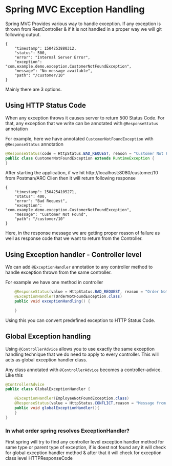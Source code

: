 # Spring MVC Exception Handling

Spring MVC Provides various way to handle exception.
If any exception is thrown from RestController & if it is not handled in a proper way we will git following output.
```
{
    "timestamp": 1504253880312,
    "status": 500,
    "error": "Internal Server Error",
    "exception": "com.example.demo.exception.CustomerNotFoundException",
    "message": "No message available",
    "path": "/customer/10"
}
```
Mainly there are 3 options.

## Using HTTP Status Code

When any exception throws it causes server to return 500 Status Code.
For that, any exception that we write can be annotated with `@ResponseStatus` annotation

For example, here we have annotated `CustomerNotFoundException` with `@ResponseStatus` annotation

```java
@ResponseStatus(code = HttpStatus.BAD_REQUEST, reason = "Customer Not Found")
public class CustomerNotFoundException extends RuntimeException {
}

```

After starting the application, if we hit http://localhost:8080/customer/10 from Postman/ARC Clien then it will return following response
```
{
    "timestamp": 1504254105271,
    "status": 400,
    "error": "Bad Request",
    "exception": "com.example.demo.exception.CustomerNotFoundException",
    "message": "Customer Not Found",
    "path": "/customer/10"
}
```

Here, in the response message we are getting proper reason of failure as well as response code that we want to return from the Controller.

## Using Exception handler - Controller level

We can add `@ExceptionHandler` annotation to any controller method to handle exception thrown from the same controller.

For example we have one method in controller
```java
    @ResponseStatus(value = HttpStatus.BAD_REQUEST, reason = "Order Not Found")
    @ExceptionHandler(OrderNotFoundException.class)
    public void exceptionHandling() {

    }
```

Using this you can convert predefined exception to HTTP Status Code.

## Global Exception handling

Using `@ControllerAdvice` allows you to use exactly the same exception handling technique that we do need to apply to every controller. This will acts as global exception handler class.

Any class annotated with `@ControllerAdvice` becomes a controller-advice.
Like this
```java
@ControllerAdvice
public class GlobalExceptionHandler {

    @ExceptionHandler(EmployeeNotFoundException.class)
    @ResponseStatus(value = HttpStatus.CONFLICT,reason = "Message from Global Exception handler")
    public void globalExceptionHandler(){
    }
}
```

### In what order spring resolves ExceptionHandler?
First spring will try to find any controller level exception handler method for same type or parent type of exception, if is doest not found any it will check for global exception handler method & after that it will check for exception class level HTTPResponseCode
